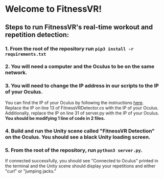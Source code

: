 # Welcome to FitnessVR!
## Steps to run FitnessVR's real-time workout and repetition detection:
### 1. From the root of the repository run `pip3 install -r requirements.txt`
### 2. You will need a computer and the Oculus to be on the same network.
### 3. You will need to change the IP address in our scripts to the IP of your Oculus.
You can find the IP of your Oculus by following the instructions [here](https://www.youtube.com/watch?v=gL1vgWubcJw&ab_channel=VRLad). Replace the IP on line 13 of FitnessVRDetector.cs with the IP of your Oculus. Additionally, replace the IP on line 31 of server.py with the IP of your Oculus. **You should be modifying 1 line of code in 2 files.**
### 4. Build and run the Unity scene called "FitnessVR Detection" on the Oculus. You should see a black Unity loading screen.
### 5. From the root of the repository, run `python3 server.py`.
If connected successfully, you should see "Connected to Oculus" printed in the terminal and the Unity scene should display your repetitions and either "curl" or "jumping jacks."
